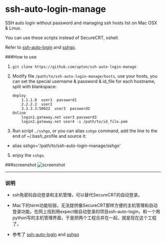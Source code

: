 ssh-auto-login-manage
=====================

SSH auto login without password and managing ssh hosts list on Mac OSX & Linux.

You can use these scripts instead of SecureCRT, xshell.

Refer to [ssh-auto-login](https://github.com/liaohuqiu/ssh-auto-login) and [sshgo](https://github.com/emptyhua/sshgo).

###How to use
1. `git clone https://github.com/upton/ssh-auto-login-manage`
2. Modify file `/path/to/ssh-auto-login-manage/hosts`, use your hosts, you can set the special username & password & id_file for each hostname, split with blankspace:

    ```
    deploy
        1.1.1.0  user1  password1
        2.2.2.2  user2
        3.3.3.3:50022  user3  password2
    Online
        login1.gateway.net user3 password3
        login2.gateway.net user4 -i /path/to/id_file.pem
    ```  
4. Run script `./sshgo`, or you can alias `sshgo` command, add the line to the end of ~/.bash_profile and source it:
 * alias sshgo='/path/to/ssh-auto-login-manage/sshgo'
5. enjoy the `sshgo`.

###screenshot
![screenshot](https://github.com/upton/ssh-auto-login-manage/blob/master/screenshot.png)

-----
### 说明

* ssh免密码自动登录和主机管理，可以替代SecureCRT的自动登录。

* Mac下的term功能较弱，无法提供像SecureCRT那样方便的主机管理和自动登录功能。在网上找到用expect做自动登录的项目ssh-auto-login，和一个用python写的主机管理界面，于是把两个工程合并在一起，就是现在这个工程了。

* 参考了 [ssh-auto-login](https://github.com/liaohuqiu/ssh-auto-login) and [sshgo](https://github.com/emptyhua/sshgo)
